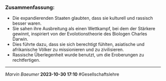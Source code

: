 ### Zusammenfassung:
- Die expandierenden Staaten glaubten, dass sie kulturell und rassisch besser waren.
- Sie sahen ihre Ausbreitung als einen Wettkampf, bei dem der Stärkere gewinnt, inspiriert von der Evolotionstheorie des Biologen Charles Darwin.
- Dies führte dazu, dass sie sich berechtigt fühlten, asiatische und afrikanische Völker zu missionieren und zu zivilisieren.
- Rassische Überlegenheit wurde benutzt, um die Eroberungen zu rechtfertigen.
---
*Marvin Baeumer* **2023-10-30 17:10** #Gesellschaftslehre 